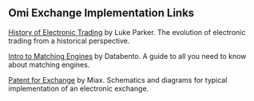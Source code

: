 ## Omi Exchange Implementation Links

[History of Electronic Trading](https://www.alfaseek.com/evolution-of-electronic-trading) by Luke Parker.  The evolution of electronic trading from a historical perspective.

[Intro to Matching Engines](https://databento.com/blog/introduction-matching-engines) by Databento.  A guide to all you need to know about matching engines.

[Patent for Exchange](https://patents.google.com/patent/US8868461B2) by Miax. Schematics and diagrams for typical implementation of an electronic exchange.

